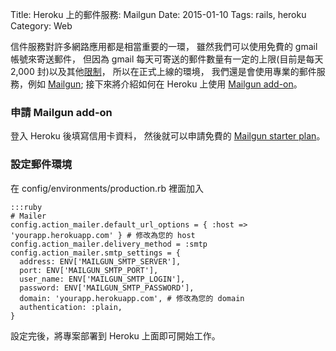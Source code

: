 Title: Heroku 上的郵件服務: Mailgun
Date: 2015-01-10
Tags: rails, heroku
Category: Web


信件服務對許多網路應用都是相當重要的一環，
雖然我們可以使用免費的 gmail 帳號來寄送郵件，
但因為 gmail 每天可寄送的郵件數量有一定的上限(目前是每天 2,000 封)以及其他[限制](https://support.google.com/a/answer/166852)，
所以在正式上線的環境，
我們還是會使用專業的郵件服務，例如 [Mailgun](http://www.mailgun.com/);
接下來將介紹如何在 Heroku 上使用 [Mailgun add-on](https://addons.heroku.com/mailgun)。

### 申請 Mailgun add-on

登入 Heroku 後填寫信用卡資料，
然後就可以申請免費的 [Mailgun starter plan](https://addons.heroku.com/mailgun)。

### 設定郵件環境

在 config/environments/production.rb 裡面加入

    :::ruby
    # Mailer
    config.action_mailer.default_url_options = { :host => 'yourapp.herokuapp.com' } # 修改為您的 host
    config.action_mailer.delivery_method = :smtp
    config.action_mailer.smtp_settings = {
      address: ENV['MAILGUN_SMTP_SERVER'],
      port: ENV['MAILGUN_SMTP_PORT'],
      user_name: ENV['MAILGUN_SMTP_LOGIN'],
      password: ENV['MAILGUN_SMTP_PASSWORD'],
      domain: 'yourapp.herokuapp.com', # 修改為您的 domain
      authentication: :plain,
    }

設定完後，將專案部署到 Heroku 上面即可開始工作。
